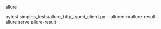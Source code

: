 allure

pytest simples_tests/allure_http_typed_client.py --alluredir=allure-result
allure serve allure-result
